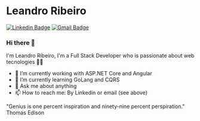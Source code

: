 # Leandro Ribeiro
[![Linkedin Badge](https://img.shields.io/badge/-imleandroribeiro-blue?style=flat-square&logo=Linkedin&logoColor=white&link=https://www.linkedin.com/in/imleandroribeiro/)](https://www.linkedin.com/in/imleandroribeiro/)
[![Gmail Badge](https://img.shields.io/badge/-falecom@leandroribeiro.com-c14438?style=flat-square&logo=Gmail&logoColor=white&link=mailto:falecom@leandroribeiro.com)](mailto:falecom@leandroribeiro.com)

### Hi there 👋

<!--
**leandroribeiro/leandroribeiro** is a ✨ _special_ ✨ repository because its `README.md` (this file) appears on your GitHub profile.
-->

I'm Leandro Ribeiro, I'm a Full Stack Developer who is passionate about web tecnologies 👨‍💻

- 🔭 I’m currently working with ASP.NET Core and Angular
- 🌱 I’m currently learning GoLang and CQRS
- 💬 Ask me about anything
- 📫 How to reach me: By Linkedin or email (see above)

"Genius is one percent inspiration and ninety-nine percent perspiration." Thomas Edison
